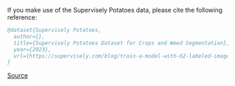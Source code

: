 If you make use of the Supervisely Potatoes data, please cite the following reference:

``` bibtex 
@dataset{Supervisely Potatoes,
  author={},
  title={Supervisely Potatoes Dataset for Crops and Weed Segmentation},
  year={2023},
  url={https://supervisely.com/blog/train-a-model-with-62-labeled-images-hrda-semi-supervised/}
}
```

[Source](https://supervisely.com/blog/train-a-model-with-62-labeled-images-hrda-semi-supervised/)